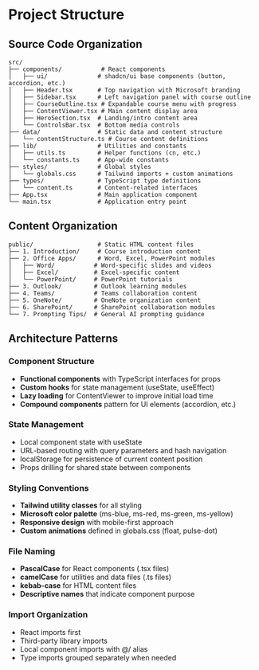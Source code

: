 # Project Structure

## Source Code Organization

```
src/
├── components/           # React components
│   ├── ui/              # shadcn/ui base components (button, accordion, etc.)
│   ├── Header.tsx       # Top navigation with Microsoft branding
│   ├── Sidebar.tsx      # Left navigation panel with course outline
│   ├── CourseOutline.tsx # Expandable course menu with progress
│   ├── ContentViewer.tsx # Main content display area
│   ├── HeroSection.tsx  # Landing/intro content area
│   └── ControlsBar.tsx  # Bottom media controls
├── data/                # Static data and content structure
│   └── contentStructure.ts # Course content definitions
├── lib/                 # Utilities and constants
│   ├── utils.ts         # Helper functions (cn, etc.)
│   └── constants.ts     # App-wide constants
├── styles/              # Global styles
│   └── globals.css      # Tailwind imports + custom animations
├── types/               # TypeScript type definitions
│   └── content.ts       # Content-related interfaces
├── App.tsx              # Main application component
└── main.tsx             # Application entry point
```

## Content Organization

```
public/                  # Static HTML content files
├── 1. Introduction/     # Course introduction content
├── 2. Office Apps/      # Word, Excel, PowerPoint modules
│   ├── Word/           # Word-specific slides and videos
│   ├── Excel/          # Excel-specific content
│   └── PowerPoint/     # PowerPoint tutorials
├── 3. Outlook/         # Outlook learning modules
├── 4. Teams/           # Teams collaboration content
├── 5. OneNote/         # OneNote organization content
├── 6. SharePoint/      # SharePoint collaboration modules
└── 7. Prompting Tips/  # General AI prompting guidance
```

## Architecture Patterns

### Component Structure
- **Functional components** with TypeScript interfaces for props
- **Custom hooks** for state management (useState, useEffect)
- **Lazy loading** for ContentViewer to improve initial load time
- **Compound components** pattern for UI elements (accordion, etc.)

### State Management
- Local component state with useState
- URL-based routing with query parameters and hash navigation
- localStorage for persistence of current content position
- Props drilling for shared state between components

### Styling Conventions
- **Tailwind utility classes** for all styling
- **Microsoft color palette** (ms-blue, ms-red, ms-green, ms-yellow)
- **Responsive design** with mobile-first approach
- **Custom animations** defined in globals.css (float, pulse-dot)

### File Naming
- **PascalCase** for React components (.tsx files)
- **camelCase** for utilities and data files (.ts files)
- **kebab-case** for HTML content files
- **Descriptive names** that indicate component purpose

### Import Organization
- React imports first
- Third-party library imports
- Local component imports with @/ alias
- Type imports grouped separately when needed